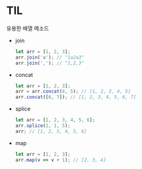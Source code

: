 # TIL

유용한 배열 메소드

- join

  ~~~javascript
  let arr = [1, 2, 3];
  arr.join('a'); // "1a2a3"
  arr.join(','); // "1,2,3"
  ~~~

- concat

  ~~~javascript
  let arr = [1, 2, 3];
  arr = arr.concat(4, 5); // [1, 2, 3, 4, 5]
  arr.concat([6, 7]); // [1, 2, 3, 4, 5, 6, 7]
  ~~~

- splice

  ~~~javascript
  let arr = [1, 2, 3, 4, 5, 6];
  arr.splice(2, 1, 5);
  arr; // [1, 2, 5, 4, 5, 6]
  ~~~

- map

  ~~~javascript
  let arr = [1, 2, 3];
  arr.map(v => v + 1); // [2, 3, 4]
  ~~~

  